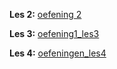 ﻿**Les 2:**
[oefening 2](https://github.com/MandisW/oefening2)

**Les 3:**
[oefening1_les3](https://github.com/MandisW/MandisW.github.io/blob/main/oefening1_les3.txt)

**Les 4:**
[oefeningen_les4](https://github.com/MandisW/MandisW.github.io/blob/main/oefening_les4.py)
